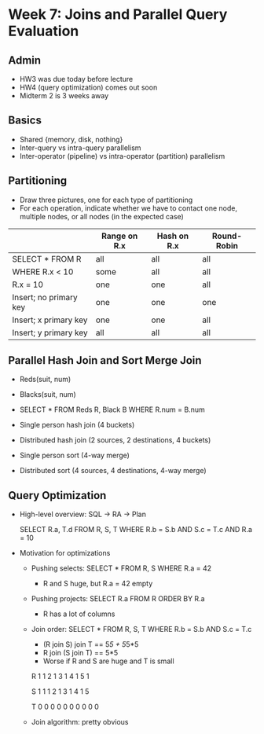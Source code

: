 # Week 7: Joins and Parallel Query Evaluation

## Admin
- HW3 was due today before lecture
- HW4 (query optimization) comes out soon
- Midterm 2 is 3 weeks away

## Basics
- Shared {memory, disk, nothing}
- Inter-query vs intra-query parallelism
- Inter-operator (pipeline) vs intra-operator (partition) parallelism

## Partitioning
- Draw three pictures, one for each type of partitioning
- For each operation, indicate whether we have to contact one node, multiple
  nodes, or all nodes (in the expected case)

|                        | Range on R.x | Hash on R.x | Round-Robin |
| ---------------------- | ------------ | ----------- | ----------- |
| SELECT * FROM R        | all          | all         | all         |
| WHERE R.x < 10         | some         | all         | all         |
| R.x = 10               | one          | one         | all         |
| Insert; no primary key | one          | one         | one         |
| Insert; x primary key  | one          | one         | all         |
| Insert; y primary key  | all          | all         | all         |

## Parallel Hash Join and Sort Merge Join
- Reds(suit, num)
- Blacks(suit, num)
- SELECT * FROM Reds R, Black B WHERE R.num = B.num

- Single person hash join (4 buckets)
- Distributed hash join (2 sources, 2 destinations, 4 buckets)
- Single person sort (4-way merge)
- Distributed sort (4 sources, 4 destinations, 4-way merge)

## Query Optimization
- High-level overview: SQL -> RA -> Plan

    SELECT R.a, T.d
    FROM R, S, T
    WHERE R.b = S.b AND S.c = T.c AND R.a = 10

- Motivation for optimizations
    - Pushing selects: SELECT * FROM R, S WHERE R.a = 42
        - R and S huge, but R.a = 42 empty
    - Pushing projects: SELECT R.a FROM R ORDER BY R.a
        - R has a lot of columns
    - Join order: SELECT * FROM R, S, T WHERE R.b = S.b AND S.c = T.c
        - (R join S) join T == 5*5 + 5*5*5
        - R join (S join T) == 5*5
        - Worse if R and S are huge and T is small

        R
        1 1
        2 1
        3 1
        4 1
        5 1

        S
        1 1
        1 2
        1 3
        1 4
        1 5

        T
        0 0
        0 0
        0 0
        0 0
        0 0
    - Join algorithm: pretty obvious

